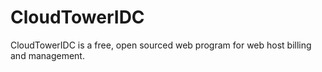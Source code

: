 # CloudTowerIDC
CloudTowerIDC is a free, open sourced web program for web host billing and management.
